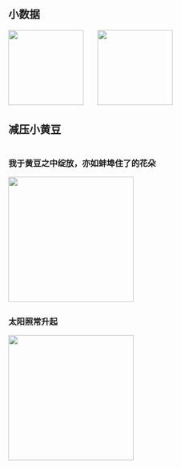 ## 小数据

<div>
    <span style="display: inline-block;">
        <image src="https://github-readme-stats.vercel.app/api?username=jmjoy&show_icons=true&layout=compact&theme=solarized-light" height="150" />
    </span>
    <span style="display: inline-block;">&nbsp;&nbsp;&nbsp;&nbsp;&nbsp;</span>
        <image src="https://github-readme-stats.vercel.app/api/top-langs/?username=jmjoy&layout=compact&theme=solarized-light" height="150" />
    <span style="display: inline-block;">
    </span>
</div>

## 减压小黄豆

<div>
    <span style="display: inline-block;">
        <h3>我于黄豆之中绽放，亦如蚌埠住了的花朵</h3>
        <image src="https://raw.githubusercontent.com/jmjoy/jmjoy/master/static/images/%E6%88%91%E4%BA%8E%E9%BB%84%E8%B1%86%E4%B9%8B%E4%B8%AD%E7%BB%BD%E6%94%BE%EF%BC%8C%E4%BA%A6%E5%A6%82%E8%9A%8C%E5%9F%A0%E4%BD%8F%E4%BA%86%E7%9A%84%E8%8A%B1%E6%9C%B5.webp" height="250" />
    </span>
    <span style="display: inline-block;">&nbsp;&nbsp;&nbsp;&nbsp;&nbsp;</span>
    <span style="display: inline-block;">
        <h3>太阳照常升起</h3>
        <image src="https://raw.githubusercontent.com/jmjoy/jmjoy/master/static/images/%E5%A4%AA%E9%98%B3%E7%85%A7%E5%B8%B8%E5%8D%87%E8%B5%B7.gif" height="250" />
    </span>
</div>
